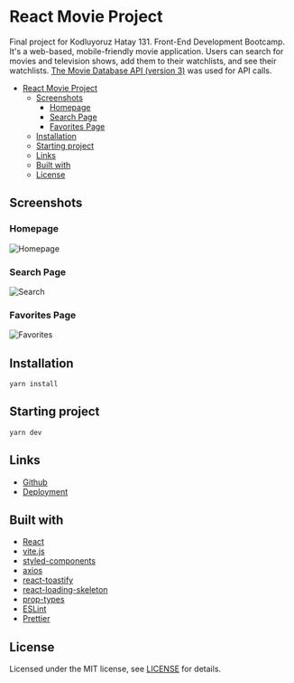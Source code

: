 # React Movie Project

Final project for Kodluyoruz Hatay 131. Front-End Development Bootcamp.
It's a web-based, mobile-friendly movie application.
Users can search for movies and television shows, add them to their watchlists, and see their watchlists.
[The Movie Database API (version 3)](https://developers.themoviedb.org/) was used for API calls.

- [React Movie Project](#react-movie-project)
  - [Screenshots](#screenshots)
    - [Homepage](#homepage)
    - [Search Page](#search-page)
    - [Favorites Page](#favorites-page)
  - [Installation](#installation)
  - [Starting project](#starting-project)
  - [Links](#links)
  - [Built with](#built-with)
  - [License](#license)

## Screenshots

### Homepage

![Homepage](./src/assets/screenshots/Homepage.gif)

### Search Page

![Search](./src/assets/screenshots/search.gif)

### Favorites Page

![Favorites](./src/assets/screenshots/Favorites.gif)

## Installation

```
yarn install
```

## Starting project

```
yarn dev
```

## Links

- [Github](https://github.com/aycanogut/movie-app-react)
- [Deployment](https://react-movie-app-gamma.vercel.app/)

## Built with

- [React](https://reactjs.org/)
- [vite.js](https://vitejs.dev/)
- [styled-components](https://styled-components.com/)
- [axios](https://axios-http.com/)
- [react-toastify](https://github.com/fkhadra/react-toastify)
- [react-loading-skeleton](https://github.com/dvtng/react-loading-skeleton)
- [prop-types](https://www.npmjs.com/package/prop-types)
- [ESLint](https://eslint.org/)
- [Prettier](https://prettier.io/)

## License

Licensed under the MIT license, see [LICENSE](https://github.com/aycanogut/e-commerce-react/blob/main/LICENSE) for details.
